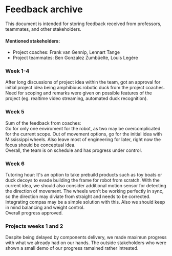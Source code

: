 # Feedback archive
This document is intended for storing feedback received from professors, teammates, and other stakeholders. 

#### Mentioned stakeholders:
- Project coaches: Frank van Gennip, Lennart Tange
- Project teammates: Ben Gonzalez Zumbüelte, Louis Legére

### Week 1-4
After long discussions  of project idea within the team, got an approval for initial project idea being amphibious robotic duck from the project coaches. Need for scoping and remarks were given on possible features of the project (eg. realtime video streaming, automated duck recognition).

### Week 5
Sum of the feedback from coaches: <br>
Go for only one enviroment for the robot, as two may be overcomplicated for the current scope. Out of movement options, go for the initial idea with Mississippi wheels. Also leave most of engineering for later, right now the focus should be conceptual idea. <br>
Overall, the team is on schedule and has progress under control.

### Week 6
Tutoring hour:
It's an option to take prebuild products such as toy boats or duck decoys to evade building the frame for robot from scratch. 
With the current idea, we should also consider additional motion sensor for detecting the direction of movement. The wheels won't be working perfectly in sync, so the direction may diviate from straight and needs to be corrected. Integrating compas may be a simple solution with this. Also we should keep in mind balancing and weight control. <br> 
Overall progress approved.

### Projects weeks 1 and 2
Despite being delayed by components delivery, we made maximun progress with what we already had on our hands. The outside stakeholders who were shown a small demo of our progress ramained rather intrested.  